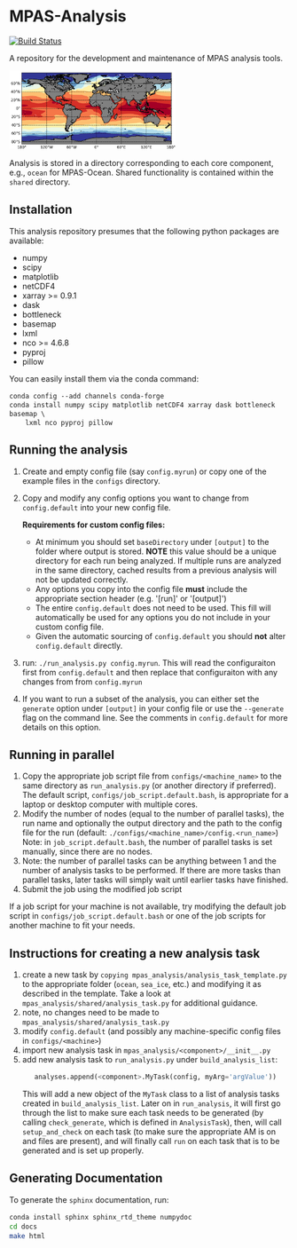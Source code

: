 # MPAS-Analysis
[![Build Status](https://travis-ci.org/MPAS-Dev/MPAS-Analysis.svg?branch=develop)](https://travis-ci.org/MPAS-Dev/MPAS-Analysis)

A repository for the development and maintenance of MPAS analysis tools.

![sea surface temperature](docs/_static/sst_example.png)

Analysis is stored in a directory corresponding to each core component, e.g., `ocean` for
MPAS-Ocean. Shared functionality is contained within the `shared` directory.

## Installation
This analysis repository presumes that the following python packages are available:

 * numpy
 * scipy
 * matplotlib
 * netCDF4
 * xarray >= 0.9.1
 * dask
 * bottleneck
 * basemap
 * lxml
 * nco >= 4.6.8
 * pyproj
 * pillow

You can easily install them via the conda command:

```
conda config --add channels conda-forge
conda install numpy scipy matplotlib netCDF4 xarray dask bottleneck basemap \
    lxml nco pyproj pillow
```

## Running the analysis
  1. Create and empty config file (say `config.myrun`) or copy one of the
     example files in the `configs` directory.
  2. Copy and modify any config options you want to change from
     `config.default` into your new config file.

     **Requirements for custom config files:**
     * At minimum you should set `baseDirectory` under `[output]` to the folder
       where output is stored.  **NOTE** this value should be a unique
       directory for each run being analyzed.  If multiple runs are analyzed in
       the same directory, cached results from a previous analysis will not be
       updated correctly.
     * Any options you copy into the config file **must** include the
       appropriate section header (e.g. '[run]' or '[output]')
     * The entire `config.default` does not need to be used.  This fill will
       automatically be used for any options you do not include in your custom
       config file.
     * Given the automatic sourcing of `config.default` you should **not**
       alter `config.default` directly.
  3. run: `./run_analysis.py config.myrun`.  This will read the configuraiton
     first from `config.default` and then replace that configuraiton with any
     changes from from `config.myrun`
  4. If you want to run a subset of the analysis, you can either set the
     `generate` option under `[output]` in your config file or use the
     `--generate` flag on the command line.  See the comments in
     `config.default` for more details on this option.


## Running in parallel
  1. Copy the appropriate job script file from `configs/<machine_name>` to
     the same directory as `run_analysis.py` (or another directory if preferred).
     The default script, `configs/job_script.default.bash`, is appropriate for
     a laptop or desktop computer with multiple cores.
  2. Modify the number of nodes (equal to the number of parallel tasks), the
     run name and optionally the output directory and the path to the config
     file for the run (default: `./configs/<machine_name>/config.<run_name>`)
     Note: in `job_script.default.bash`, the number of parallel tasks is set
     manually, since there are no nodes.
  3. Note: the number of parallel tasks can be anything between 1 and the number
     of analysis tasks to be performed.  If there are more tasks than parallel
     tasks, later tasks will simply wait until earlier tasks have finished.
  4. Submit the job using the modified job script

If a job script for your machine is not available, try modifying the default
job script in `configs/job_script.default.bash` or one of the job scripts for
another machine to fit your needs.


## Instructions for creating a new analysis task

1. create a new task by `copying mpas_analysis/analysis_task_template.py` to
   the appropriate folder (`ocean`, `sea_ice`, etc.) and modifying it as
   described in the template.  Take a look at
   `mpas_analysis/shared/analysis_task.py` for additional guidance.
2. note, no changes need to be made to `mpas_analysis/shared/analysis_task.py`
3. modify `config.default` (and possibly any machine-specific config files in
   `configs/<machine>`)
4. import new analysis task in `mpas_analysis/<component>/__init__.py`
5. add new analysis task to `run_analysis.py` under `build_analysis_list`:
   ```python
      analyses.append(<component>.MyTask(config, myArg='argValue'))
   ```
   This will add a new object of the `MyTask` class to a list of analysis tasks
   created in `build_analysis_list`.  Later on in `run_analysis`, it will first
   go through the list to make sure each task needs to be generated
   (by calling `check_generate`, which is defined in `AnalysisTask`), then, will
   call `setup_and_check` on each task (to make sure the appropriate AM is on
   and files are present), and will finally call `run` on each task that is
   to be generated and is set up properly.

## Generating Documentation

To generate the `sphinx` documentation, run:
```bash
conda install sphinx sphinx_rtd_theme numpydoc
cd docs
make html
```
